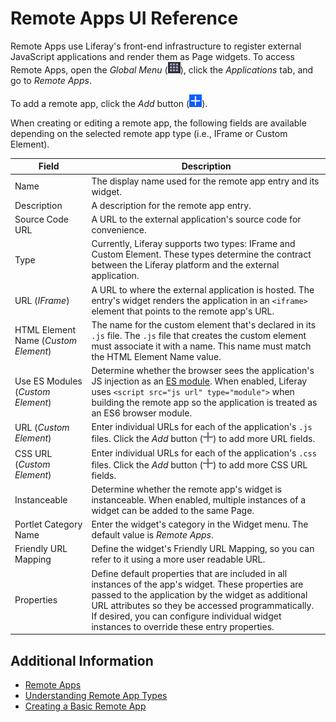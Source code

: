 # Remote Apps UI Reference

Remote Apps use Liferay's front-end infrastructure to register external JavaScript applications and render them as Page widgets. To access Remote Apps, open the *Global Menu* (![Global Menu](../../images/icon-applications-menu.png)), click the *Applications* tab, and go to *Remote Apps*.

To add a remote app, click the *Add* button (![Add Button](../../images/icon-add.png)).

When creating or editing a remote app, the following fields are available depending on the selected remote app type (i.e., IFrame or Custom Element).

| Field | Description |
| --- | --- |
| Name | The display name used for the remote app entry and its widget. |
| Description | A description for the remote app entry. |
| Source Code URL | A URL to the external application's source code for convenience. |
| Type | Currently, Liferay supports two types: IFrame and Custom Element. These types determine the contract between the Liferay platform and the external application. |
| URL (*IFrame*) | A URL to where the external application is hosted. The entry's widget renders the application in an `<iframe>` element that points to the remote app's URL. |
| HTML Element Name (*Custom Element*) | The name for the custom element that's declared in its `.js` file. The `.js` file that creates the custom element must associate it with a name. This name must match the HTML Element Name value. |
| Use ES Modules (*Custom Element*) | Determine whether the browser sees the application's JS injection as an [ES module](https://developer.mozilla.org/en-US/docs/Web/JavaScript/Guide/Modules). When enabled, Liferay uses `<script src="js url" type="module">` when building the remote app so the application is treated as an ES6 browser module. |
| URL (*Custom Element*) | Enter individual URLs for each of the application's `.js` files. Click the *Add* button (![Add Button](../../images/icon-plus.png)) to add more URL fields. |
| CSS URL (*Custom Element*) | Enter individual URLs for each of the application's `.css` files. Click the *Add* button (![Add Button](../../images/icon-plus.png)) to add more CSS URL fields. |
| Instanceable | Determine whether the remote app's widget is instanceable. When enabled, multiple instances of a widget can be added to the same Page. |
| Portlet Category Name | Enter the widget's category in the Widget menu. The default value is *Remote Apps*. |
| Friendly URL Mapping | Define the widget's Friendly URL Mapping, so you can refer to it using a more user readable URL. |
| Properties | Define default properties that are included in all instances of the app's widget. These properties are passed to the application by the widget as additional URL attributes so they be accessed programmatically. If desired, you can configure individual widget instances to override these entry properties. |

## Additional Information

* [Remote Apps](../remote-apps.md)
* [Understanding Remote App Types](./understanding-remote-app-types.md)
* [Creating a Basic Remote App](./remote-apps-tutorials/creating-a-basic-remote-app.md)
